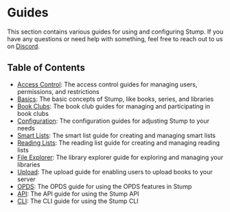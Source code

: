 # Guides

This section contains various guides for using and configuring Stump. If you have any questions or need help with something, feel free to reach out to us on [Discord](https://discord.gg/63Ybb7J3as).

## Table of Contents

- [Access Control](/guides/access-control): The access control guides for managing users, permissions, and restrictions
- [Basics](/guides/basics): The basic concepts of Stump, like books, series, and libraries
- [Book Clubs](/guides/features/book-clubs): The book club guides for managing and participating in book clubs
- [Configuration](/guides/configuration): The configuration guides for adjusting Stump to your needs
- [Smart Lists](/guides/features/smart-lists): The smart list guide for creating and managing smart lists
- [Reading Lists](/guides/features/reading-lists): The reading list guide for creating and managing reading lists
- [File Explorer](/guides/features/file-explorer): The library explorer guide for exploring and managing your libraries
- [Upload](/guides/features/upload): The upload guide for enabling users to upload books to your server
- [OPDS](/guides/opds): The OPDS guide for using the OPDS features in Stump
- [API](/guides/api): The API guide for using the Stump API
- [CLI](/guides/cli): The CLI guide for using the Stump CLI
